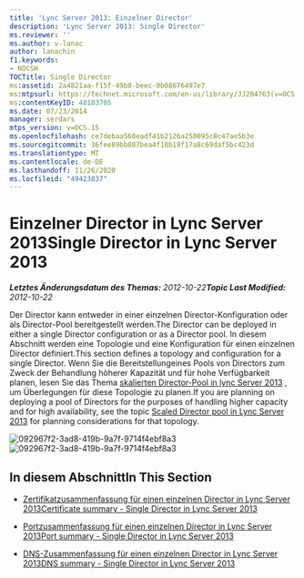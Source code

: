 ```yaml
---
title: 'Lync Server 2013: Einzelner Director'
description: 'Lync Server 2013: Single Director'
ms.reviewer: ''
ms.author: v-lanac
author: lanachin
f1.keywords:
- NOCSH
TOCTitle: Single Director
ms:assetid: 2a4821aa-f15f-49b8-beec-0b08676497e7
ms:mtpsurl: https://technet.microsoft.com/en-us/library/JJ204763(v=OCS.15)
ms:contentKeyID: 48183705
ms.date: 07/23/2014
manager: serdars
mtps_version: v=OCS.15
ms.openlocfilehash: ce7debaa560eadf41b2126a250095c8c47ae5b3e
ms.sourcegitcommit: 36fee89bb887bea4f18b19f17a8c69daf5bc423d
ms.translationtype: MT
ms.contentlocale: de-DE
ms.lasthandoff: 11/26/2020
ms.locfileid: "49423837"
---
```

# <a name="single-director-in-lync-server-2013"></a><span data-ttu-id="b5e71-103">Einzelner Director in Lync Server 2013</span><span class="sxs-lookup"><span data-stu-id="b5e71-103">Single Director in Lync Server 2013</span></span>

<div data-xmlns="http://www.w3.org/1999/xhtml">

<div class="topic" data-xmlns="http://www.w3.org/1999/xhtml" data-msxsl="urn:schemas-microsoft-com:xslt" data-cs="https://msdn.microsoft.com/">

<div data-asp="https://msdn2.microsoft.com/asp">



</div>

<div id="mainSection">

<div id="mainBody"><span data-ttu-id="b5e71-104">

<span> </span></span><span class="sxs-lookup"><span data-stu-id="b5e71-104">

<span> </span></span></span>

<span data-ttu-id="b5e71-105">_**Letztes Änderungsdatum des Themas:** 2012-10-22_</span><span class="sxs-lookup"><span data-stu-id="b5e71-105">_**Topic Last Modified:** 2012-10-22_</span></span>

<span data-ttu-id="b5e71-106">Der Director kann entweder in einer einzelnen Director-Konfiguration oder als Director-Pool bereitgestellt werden.</span><span class="sxs-lookup"><span data-stu-id="b5e71-106">The Director can be deployed in either a single Director configuration or as a Director pool.</span></span> <span data-ttu-id="b5e71-107">In diesem Abschnitt werden eine Topologie und eine Konfiguration für einen einzelnen Director definiert.</span><span class="sxs-lookup"><span data-stu-id="b5e71-107">This section defines a topology and configuration for a single Director.</span></span> <span data-ttu-id="b5e71-108">Wenn Sie die Bereitstellungeines Pools von Directors zum Zweck der Behandlung höherer Kapazität und für hohe Verfügbarkeit planen, lesen Sie das Thema [skalierten Director-Pool in lync Server 2013](lync-server-2013-scaled-director-pool.md) , um Überlegungen für diese Topologie zu planen.</span><span class="sxs-lookup"><span data-stu-id="b5e71-108">If you are planning on deploying a pool of Directors for the purposes of handling higher capacity and for high availability, see the topic [Scaled Director pool in Lync Server 2013](lync-server-2013-scaled-director-pool.md) for planning considerations for that topology.</span></span>

<span data-ttu-id="b5e71-109">![092967f2-3ad8-419b-9a7f-9714f4ebf8a3](images/JJ204763.092967f2-3ad8-419b-9a7f-9714f4ebf8a3(OCS.15).jpg "092967f2-3ad8-419b-9a7f-9714f4ebf8a3")</span><span class="sxs-lookup"><span data-stu-id="b5e71-109">![092967f2-3ad8-419b-9a7f-9714f4ebf8a3](images/JJ204763.092967f2-3ad8-419b-9a7f-9714f4ebf8a3(OCS.15).jpg "092967f2-3ad8-419b-9a7f-9714f4ebf8a3")</span></span>

<div>

## <a name="in-this-section"></a><span data-ttu-id="b5e71-110">In diesem Abschnitt</span><span class="sxs-lookup"><span data-stu-id="b5e71-110">In This Section</span></span>

  - [<span data-ttu-id="b5e71-111">Zertifikatzusammenfassung für einen einzelnen Director in Lync Server 2013</span><span class="sxs-lookup"><span data-stu-id="b5e71-111">Certificate summary - Single Director in Lync Server 2013</span></span>](lync-server-2013-certificate-summary-single-director.md)

  - [<span data-ttu-id="b5e71-112">Portzusammenfassung für einen einzelnen Director in Lync Server 2013</span><span class="sxs-lookup"><span data-stu-id="b5e71-112">Port summary - Single Director in Lync Server 2013</span></span>](lync-server-2013-port-summary-single-director.md)

  - [<span data-ttu-id="b5e71-113">DNS-Zusammenfassung für einen einzelnen Director in Lync Server 2013</span><span class="sxs-lookup"><span data-stu-id="b5e71-113">DNS summary - Single Director in Lync Server 2013</span></span>](lync-server-2013-dns-summary-single-director.md)

<span data-ttu-id="b5e71-114"></div>

</div>

<span> </span>

</div>

</div>

</span><span class="sxs-lookup"><span data-stu-id="b5e71-114"></div>

</div>

<span> </span>

</div>

</div>

</span></span></div>

